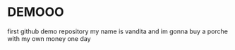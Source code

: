 # DEMOOO
first github demo repository
my name is vandita and im gonna buy  a porche with my own money one day
